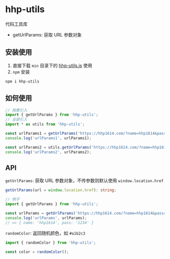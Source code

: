 # hhp-utils

代码工具库

- getUrlParams: 获取 URL 参数对象

## 安装使用

1. 直接下载 `min` 目录下的 [hhp-utils.js](https://github.com/hhp1614/hhp-utils/blob/master/min/hhp-utils.js) 使用
2. `npm` 安装

```shell
npm i hhp-utils
```

## 如何使用

```ts
// 按需引入
import { getUrlParams } from 'hhp-utils';
// 全部引入
import * as utils from 'hhp-utils';

const urlParams1 = getUrlParams('https://hhp1614.com/?name=hhp1614&pass=1234');
console.log('urlParams1', urlParams1);

const urlParams2 = utils.getUrlParams('https://hhp1614.com/?name=hhp1614&pass=1234');
console.log('urlParams2', urlParams2);
```

## API

`getUrlParams`: 获取 URL 参数对象，不传参数则默认使用 `window.location.href`

```ts
getUrlParams(url = window.location.href): string;

// 例子
import { getUrlParams } from 'hhp-utils';

const urlParams = getUrlParams('https://hhp1614.com/?name=hhp1614&pass=1234');
console.log('urlParams', urlParams);
// => { name: 'hhp1614', pass: '1234' }
```

`randomColor`: 返回随机颜色，如 `#a1b2c3`

```ts
import { randomColor } from 'hhp-utils';

const color = randomColor();
```
